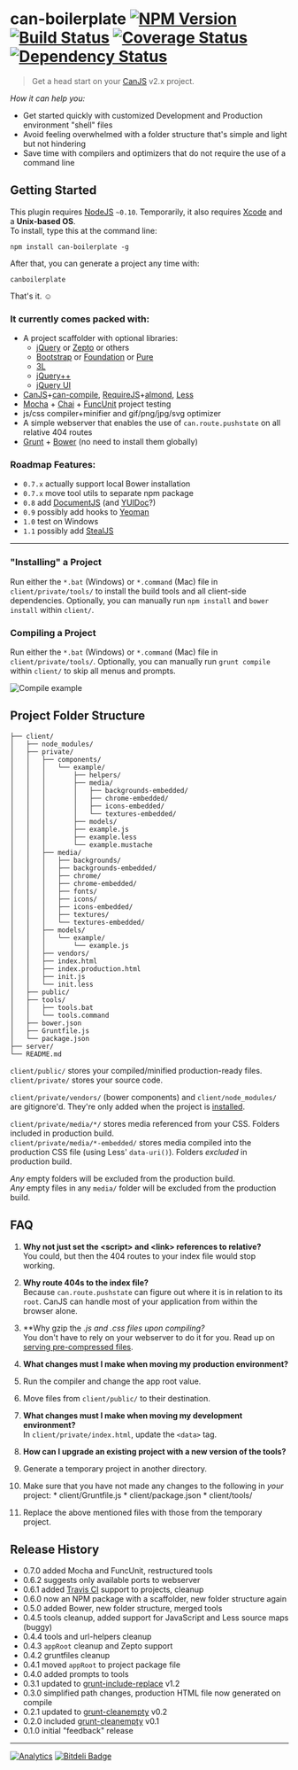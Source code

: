 # can-boilerplate [![NPM Version](http://badge.fury.io/js/can-boilerplate.png)](http://badge.fury.io/js/can-boilerplate) [![Build Status](https://secure.travis-ci.org/stevenvachon/can-boilerplate.png)](http://travis-ci.org/stevenvachon/can-boilerplate) [![Coverage Status](https://coveralls.io/repos/stevenvachon/can-boilerplate/badge.png)](https://coveralls.io/r/stevenvachon/can-boilerplate) [![Dependency Status](https://david-dm.org/stevenvachon/can-boilerplate.png)](https://david-dm.org/stevenvachon/can-boilerplate)

> Get a head start on your [CanJS](http://canjs.com/) v2.x project.

*How it can help you:*
* Get started quickly with customized Development and Production environment "shell" files
* Avoid feeling overwhelmed with a folder structure that's simple and light but not hindering
* Save time with compilers and optimizers that do not require the use of a command line


## Getting Started

This plugin requires [NodeJS](http://nodejs.org/) `~0.10`. Temporarily, it also requires [Xcode](https://developer.apple.com/xcode/) and a **Unix-based OS**.  
To install, type this at the command line:
```
npm install can-boilerplate -g
```
After that, you can generate a project any time with:
```
canboilerplate
```
That's it. ☺︎

### It currently comes packed with:
* A project scaffolder with optional libraries:
  * [jQuery](http://jquery.com/) or [Zepto](http://jquery.com/) or others
  * [Bootstrap](http://getbootstrap.com/) or [Foundation](http://foundation.zurb.com/) or [Pure](http://purecss.io/)
  * [3L](http://mateuszkocz.github.io/3l/)
  * [jQuery++](http://jquerypp.com/)
  * [jQuery UI](http://jqueryui.com/)
* [CanJS](http://canjs.com/)+[can-compile](https://github.com/daffl/can-compile), [RequireJS](http://requirejs.org/)+[almond](https://github.com/jrburke/almond), [Less](http://lesscss.org/)
* [Mocha](http://visionmedia.github.io/mocha/) + [Chai](http://chaijs.com/) + [FuncUnit](http://funcunit.com/) project testing
* js/css compiler+minifier and gif/png/jpg/svg optimizer
* A simple webserver that enables the use of `can.route.pushstate` on all relative 404 routes
* [Grunt](http://gruntjs.com/) + [Bower](http://bower.io/) (no need to install them globally)

### Roadmap Features:
* `0.7.x` actually support local Bower installation
* `0.7.x` move tool utils to separate npm package
* `0.8` add [DocumentJS](https://github.com/bitovi/documentjs) (and [YUIDoc](http://yui.github.io/yuidoc/)?)
* `0.9` possibly add hooks to [Yeoman](http://yeoman.io/)
* `1.0` test on Windows
* `1.1` possibly add [StealJS](http://javascriptmvc.com/docs/stealjs.html)

---

### "Installing" a Project
Run either the `*.bat` (Windows) or `*.command` (Mac) file in `client/private/tools/` to install the build tools and all client-side dependencies. Optionally, you can manually run `npm install` and `bower install` within `client/`.

### Compiling a Project
Run either the `*.bat` (Windows) or `*.command` (Mac) file in `client/private/tools/`. Optionally, you can manually run `grunt compile` within `client/` to skip all menus and prompts.

![Compile example](https://raw.github.com/stevenvachon/can-boilerplate/master/misc/compile.gif)

## Project Folder Structure
````
├── client/
│   ├── node_modules/
│   ├── private/
│   │   ├── components/
│   │   │   └── example/
│   │   │       ├── helpers/
│   │   │       ├── media/
│   │   │       │   ├── backgrounds-embedded/
│   │   │       │   ├── chrome-embedded/
│   │   │       │   ├── icons-embedded/
│   │   │       │   └── textures-embedded/
│   │   │       ├── models/
│   │   │       ├── example.js
│   │   │       ├── example.less
│   │   │       └── example.mustache
│   │   ├── media/
│   │   │   ├── backgrounds/
│   │   │   ├── backgrounds-embedded/
│   │   │   ├── chrome/
│   │   │   ├── chrome-embedded/
│   │   │   ├── fonts/
│   │   │   ├── icons/
│   │   │   ├── icons-embedded/
│   │   │   ├── textures/
│   │   │   └── textures-embedded/
│   │   ├── models/
│   │   │   └── example/
│   │   │       └── example.js
│   │   ├── vendors/
│   │   ├── index.html
│   │   ├── index.production.html
│   │   ├── init.js
│   │   └── init.less
│   ├── public/
│   ├── tools/
│   │   ├── tools.bat
│   │   └── tools.command
│   ├── bower.json
│   ├── Gruntfile.js
│   └── package.json
├── server/
└── README.md
````
`client/public/` stores your compiled/minified production-ready files.  
`client/private/` stores your source code.

`client/private/vendors/` (bower components) and `client/node_modules/` are gitignore'd. They're only added when the project is [installed](#installing-a-project).

`client/private/media/*/` stores media referenced from your CSS. Folders included in production build.  
`client/private/media/*-embedded/` stores media compiled into the production CSS file (using Less' `data-uri()`). Folders *excluded* in production build.

*Any* empty folders will be excluded from the production build.  
*Any* empty files in any `media/` folder will be excluded from the production build.


## FAQ
1. **Why not just set the \<script> and \<link> references to relative?**  
You could, but then the 404 routes to your index file would stop working.

2. **Why route 404s to the index file?**  
Because `can.route.pushstate` can figure out where it is in relation to its `root`. CanJS can handle most of your application from within the browser alone.

3. **Why gzip the *.js and *.css files upon compiling?**  
You don't have to rely on your webserver to do it for you. Read up on [serving pre-compressed files](http://blog.alien109.com/2009/03/17/gzip-your-javascript/).

4. **What changes must I make when moving my production environment?**  
  1. Run the compiler and change the app root value.
  2. Move files from `client/public/` to their destination.

5. **What changes must I make when moving my development environment?**  
In `client/private/index.html`, update the `<data>` tag.

6. **How can I upgrade an existing project with a new version of the tools?**
  1. Generate a temporary project in another directory.
  2. Make sure that you have not made any changes to the following in *your* project:
    * client/Gruntfile.js
    * client/package.json
    * client/tools/
  3. Replace the above mentioned files with those from the temporary project.


## Release History
* 0.7.0 added Mocha and FuncUnit, restructured tools
* 0.6.2 suggests only available ports to webserver
* 0.6.1 added [Travis CI](https://travis-ci.org/) support to projects, cleanup
* 0.6.0 now an NPM package with a scaffolder, new folder structure again
* 0.5.0 added Bower, new folder structure, merged tools
* 0.4.5 tools cleanup, added support for JavaScript and Less source maps (buggy)
* 0.4.4 tools and url-helpers cleanup
* 0.4.3 `appRoot` cleanup and Zepto support
* 0.4.2 gruntfiles cleanup
* 0.4.1 moved `appRoot` to project package file
* 0.4.0 added prompts to tools
* 0.3.1 updated to [grunt-include-replace](https://github.com/alanshaw/grunt-include-replace) v1.2
* 0.3.0 simplified path changes, production HTML file now generated on compile
* 0.2.1 updated to [grunt-cleanempty](https://github.com/stevenvachon/grunt-cleanempty) v0.2
* 0.2.0 included [grunt-cleanempty](https://github.com/stevenvachon/grunt-cleanempty) v0.1
* 0.1.0 initial "feedback" release

---

[![Analytics](https://ga-beacon.appspot.com/UA-3614308-4/stevenvachon/can-boilerplate)](https://github.com/igrigorik/ga-beacon "Google Analytics") [![Bitdeli Badge](https://d2weczhvl823v0.cloudfront.net/stevenvachon/can-boilerplate/trend.png)](https://bitdeli.com/free "Bitdeli Badge")
